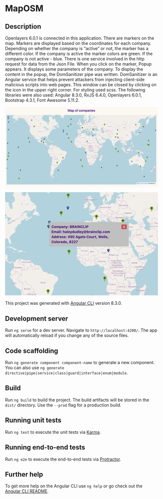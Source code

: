 # MapOSM

## Description
Openlayers 6.0.1 is connected in this application. There are markers on the map. 
Markers are displayed based on the coordinates for each company. 
Depending on whether the company is “active” or not, the marker has a different 
color. If the company is active the marker colors are green. If the company is 
not active - blue. There is one service involved in the http request for data from 
the Json File. When you click on the marker, Popup appears. It displays some parameters 
of the company. To display the content in the popup, the DomSanitizer pipe was written. 
DomSanitizer is an Angular service that helps prevent attackers from injecting client-side 
malicious scripts into web pages. This window can be closed by clicking on the icon in the 
upper right corner. For styling used scss. The following libraries were also used: 
Angular 8.3.0, RxJS 6.4.0, Openlayers 6.0.1, Bootstrap 4.3.1, Font Awesome 5.11.2.

![map](src/assets/map.png)

![info-company](src/assets/info-company.png)

This project was generated with [Angular CLI](https://github.com/angular/angular-cli) version 8.3.0.

## Development server

Run `ng serve` for a dev server. Navigate to `http://localhost:4200/`. The app will automatically reload if you change any of the source files.

## Code scaffolding

Run `ng generate component component-name` to generate a new component. You can also use `ng generate directive|pipe|service|class|guard|interface|enum|module`.

## Build

Run `ng build` to build the project. The build artifacts will be stored in the `dist/` directory. Use the `--prod` flag for a production build.

## Running unit tests

Run `ng test` to execute the unit tests via [Karma](https://karma-runner.github.io).

## Running end-to-end tests

Run `ng e2e` to execute the end-to-end tests via [Protractor](http://www.protractortest.org/).

## Further help

To get more help on the Angular CLI use `ng help` or go check out the [Angular CLI README](https://github.com/angular/angular-cli/blob/master/README.md).
